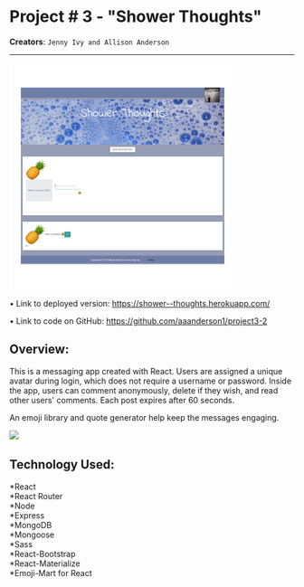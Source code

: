 # Project # 3 - "Shower Thoughts"
**Creators**: `Jenny Ivy and Allison Anderson`
- - -


![screenshot](src/assets/images/st-screenshot-400.png)

• Link to deployed version: https://shower--thoughts.herokuapp.com/

• Link to code on GitHub: https://github.com/aaanderson1/project3-2

## Overview:

This is a messaging app created with React. Users are assigned a unique avatar during login, which does not require a username or password. Inside the app, users can comment anonymously, delete if they wish, and read other users' comments. Each post expires after 60 seconds. 

An emoji library and quote generator help keep the messages engaging.

![](readmeShowerThoughts.gif)

## Technology Used: 

*React<br/>
*React Router <br/>
*Node <br/>
*Express <br/>
*MongoDB <br/>
*Mongoose <br/>
*Sass <br/>
*React-Bootstrap <br/>
*React-Materialize <br/>
*Emoji-Mart for React <br/>






